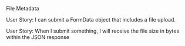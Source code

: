 File Metadata

User Story: I can submit a FormData object that includes a file upload.

User Story: When I submit something, I will receive the file size in bytes within the JSON response
